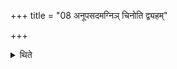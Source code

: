 +++
title = "08 अनूपसदमग्निञ् चिनोति द्व्यहम्"

+++

<details><summary>थिते</summary>

अनूपसदमग्निं चिनोति द्व्यहम् ८
</details>
